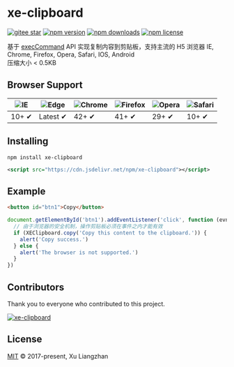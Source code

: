 # xe-clipboard

[![gitee star](https://gitee.com/x-extends/xe-clipboard/badge/star.svg?theme=dark)](https://gitee.com/x-extends/xe-clipboard/stargazers)
[![npm version](https://img.shields.io/npm/v/xe-clipboard.svg?style=flat-square)](https://www.npmjs.com/package/xe-clipboard)
[![npm downloads](https://img.shields.io/npm/dm/xe-clipboard.svg?style=flat-square)](http://npm-stat.com/charts.html?package=xe-clipboard)
[![npm license](https://img.shields.io/github/license/mashape/apistatus.svg)](LICENSE)

基于 [execCommand](https://developer.mozilla.org/en-US/docs/Web/API/Document/execCommand) API 实现复制内容到剪贴板，支持主流的 H5 浏览器 IE, Chrome, Firefox, Opera, Safari, IOS, Android  
压缩大小 < 0.5KB  

## Browser Support

![IE](https://raw.github.com/alrra/browser-logos/master/src/archive/internet-explorer_9-11/internet-explorer_9-11_48x48.png) | ![Edge](https://raw.github.com/alrra/browser-logos/master/src/edge/edge_48x48.png) | ![Chrome](https://raw.github.com/alrra/browser-logos/master/src/chrome/chrome_48x48.png) | ![Firefox](https://raw.github.com/alrra/browser-logos/master/src/firefox/firefox_48x48.png) | ![Opera](https://raw.github.com/alrra/browser-logos/master/src/opera/opera_48x48.png) | ![Safari](https://raw.github.com/alrra/browser-logos/master/src/safari/safari_48x48.png)
--- | --- | --- | --- | --- | --- |
10+ ✔ | Latest ✔ | 42+ ✔ | 41+ ✔ | 29+ ✔ | 10+ ✔ |

## Installing

```shell
npm install xe-clipboard
```

```xml
<script src="https://cdn.jsdelivr.net/npm/xe-clipboard"></script>
```

## Example

```html
<button id="btn1">Copy</button>
```

```javascript
document.getElementById('btn1').addEventListener('click', function (evnt) {
  // 由于浏览器的安全机制，操作剪贴板必须在事件之内才能有效
  if (XEClipboard.copy('Copy this content to the clipboard.')) {
    alert('Copy success.')
  } else {
    alert('The browser is not supported.')
  }
})
```

## Contributors

Thank you to everyone who contributed to this project.

[![xe-clipboard](https://contrib.rocks/image?repo=x-extends/xe-clipboard)](https://github.com/x-extends/xe-clipboard/graphs/contributors)

## License

[MIT](LICENSE) © 2017-present, Xu Liangzhan
